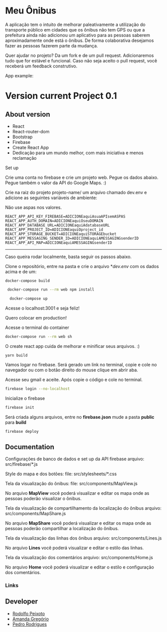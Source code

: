 # Meu Ônibus

A aplicação tem o intuito de melhorar paleativamente a utilização do transporte público em cidades que os ônibus não tem GPS ou que a prefeitura ainda não adicionou um aplicativo para as pessoas saberem aproximadamente onde está o ônibus. De forma colaborativa desejamos fazer as pessoas fazerem parte da mudança.

Quer ajudar no projeto? Da um fork e de um pull request. Adicionaremos tudo que for estável e funcional. Caso não seja aceito o pull request, você receberá um feedback construtivo.

App example: 

Version current Project 0.1
================

About version
---------------------

- React
 - React-router-dom
 - Bootstrap
 - Firebase
 - Create React App
 - Dedicação para um mundo melhor, com mais iniciativa e menos reclamação



Set up

Crie uma conta no firebase e crie um projeto web. Pegue os dados abaixo.
Pegue também o valor da API do Google Maps. :)

Crie na raiz do projeto projeto-name/ um arquivo chamado dev.env e adicione as seguintes variáveis de ambiente:

Não use aspas nos valores.
```
REACT_APP_API_KEY_FIREBASE=ADICIONEaquiAsuaAPIsemASPAS
REACT_APP_AUTH_DOMAIN=ADICIONEaquiOseuDOMAIN
REACT_APP_DATABASE_URL=ADICIONEaquiAdatabaseURL
REACT_APP_PROJECT_ID=ADICIONEaquiOproject_id
REACT_APP_STORAGE_BUCKET=ADICIONEaquiSTORAGEbucket
REACT_APP_MESSAGING_SENDER_ID=ADICIONEaquiAMESSAGINGsenderID
REACT_APP_API_MAP=ADICIONEaquiAMESSAGINGsenderID
```

---------------------

Caso queira rodar localmente, basta seguir os passos abaixo.

Clone o repositório, entre na pasta e crie o arquivo **dev.env* com os dados acima e de um:

```
docker-compose build
```

```bash
 docker-compose run --rm web npm install
```

```bash
  docker-compose up
```

Acesse o localhost:3001 e seja feliz!

Quero colocar em production!

Acesse o terminal do container

```bash
docker-compose run --rm web sh
```

O create react app cuida de melhorar e minificar seus arquivos. :)

```bash
yarn build
```

Vamos logar no firebase. Será gerado um link no terminal, copie e cole no navegador ou com o botão direito do mouse clique em abrir aba.

Acesse seu gmail e aceite. Após copie o código e cole no terminal.

```bash
firebase login --no-localhost
```

Inicialize o firebase

```bash
firebase init
```

Será criada alguns arquivos, entre no **firebase.json** mude a pasta **public** para **build**

```
firebase deploy
```
Documentation
----------------------

Configurações de banco de dados e set up da API firebase
  arquivo: src/firebase/*.js

Style do mapa e dos botões:
  file: src/stylesheets/*.css  

Tela da visualização do ônibus:
  file: src/components/MapView.js
  
  No arquivo **MapView** você poderá visualizar e editar os mapa onde as pessoas poderão visualizar o ônibus.

Tela da visualização de compartilhamento da localização do ônibus
  arquivo: src/components/MapShare.js

  No arquivo **MapShare** você poderá visualizar e editar os mapa onde as pessoas poderão compartilhar a localização do ônibus.

Tela da visualização das linhas dos ônibus
  arquivo: src/components/Lines.js

  No arquivo **Lines** você poderá visualizar e editar o estilo das linhas.

Tela da visualização dos comentários
  arquivo: src/components/Home.js

  No arquivo **Home** você poderá visualizar e editar o estilo e configuração dos comentários.

### Links

Developer
---------------------
-   [Rodolfo Peixoto](http://www.rogpe.me)
-   [Amanda Gregório](http://)
-   [Pedro Rodrigues](http://)
